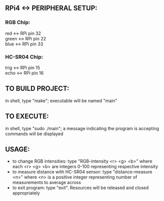 ## RPi4 <-> PERIPHERAL SETUP:
### RGB Chip:
red <-> RPi pin 32  
green <-> RPi pin 22  
blue <-> RPi pin 33  
### HC-SR04 Chip:
trig <-> RPi pin 15  
echo <-> RPi pin 16  

## TO BUILD PROJECT:
in shell, type "make"; executable will be named "main"

## TO EXECUTE:
in shell, type "sudo ./main"; a message indicating the program is accepting commands will be displayed

## USAGE:
- to change RGB intensities: type "RGB-intensity \<r\> \<g\> \<b\>" where each \<r\> \<g\> \<b\> are integers 0-100 representing respective intensity
- to measure distance with HC-SR04 sensor: type "distance-measure \<n\>" where \<n\> is a positive integer representing number of measurements to average across
- to exit program: type "exit".  Resources will be released and closed appropriately
